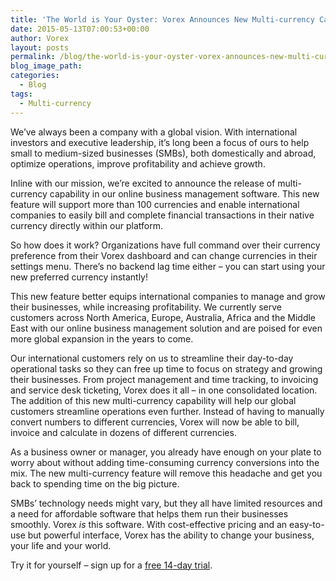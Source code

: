 ```yaml
---
title: 'The World is Your Oyster: Vorex Announces New Multi-currency Capability'
date: 2015-05-13T07:00:53+00:00
author: Vorex
layout: posts
permalink: /blog/the-world-is-your-oyster-vorex-announces-new-multi-currency-capability/
blog_image_path:
categories:
  - Blog
tags:
  - Multi-currency
---
```

We&#8217;ve always been a company with a global vision. With international investors and executive leadership, it&#8217;s long been a focus of ours to help small to medium-sized businesses (SMBs), both domestically and abroad, optimize operations, improve profitability and achieve growth.

<!--more-->

Inline with our mission, we&#8217;re excited to announce the release of multi-currency capability in our online business management software. This new feature will support more than 100 currencies and enable international companies to easily bill and complete financial transactions in their native currency directly within our platform.

So how does it work? Organizations have full command over their currency preference from their Vorex dashboard and can change currencies in their settings menu. There&#8217;s no backend lag time either &#8211; you can start using your new preferred currency instantly!

This new feature better equips international companies to manage and grow their businesses, while increasing profitability. We currently serve customers across North America, Europe, Australia, Africa and the Middle East with our online business management solution and are poised for even more global expansion in the years to come.

Our international customers rely on us to streamline their day-to-day operational tasks so they can free up time to focus on strategy and growing their businesses. From project management and time tracking, to invoicing and service desk ticketing, Vorex does it all &#8211; in one consolidated location. The addition of this new multi-currency capability will help our global customers streamline operations even further. Instead of having to manually convert numbers to different currencies, Vorex will now be able to bill, invoice and calculate in dozens of different currencies.

As a business owner or manager, you already have enough on your plate to worry about without adding time-consuming currency conversions into the mix. The new multi-currency feature will remove this headache and get you back to spending time on the big picture.

SMBs&#8217; technology needs might vary, but they all have limited resources and a need for affordable software that helps them run their businesses smoothly. Vorex _is_ this software. With cost-effective pricing and an easy-to-use but powerful interface, Vorex has the ability to change your business, your life and your world.

Try it for yourself &#8211; sign up for a [free 14-day trial](http://www.vorex.com/free-trial/).
